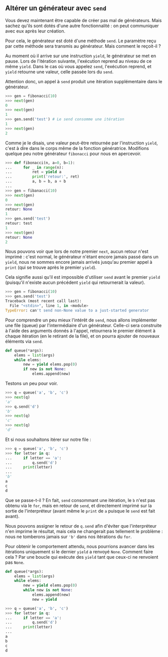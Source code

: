 ## Altérer un générateur avec `send`

Vous devez maintenant être capable de créer pas mal de générateurs. Mais sachez qu'ils sont dotés d'une autre fonctionnalité : on peut communiquer avec eux après leur création.

Pour cela, le générateur est doté d'une méthode `send`. Le paramètre reçu par cette méthode sera transmis au générateur.
Mais comment le reçoit-il ?

Au moment où il arrive sur une instruction `yield`, le générateur se met en pause. Lors de l'itération suivante, l'exécution reprend au niveau de ce même `yield`.
Dans le cas où vous appelez `send`, l'exécution reprend, et `yield` retourne une valeur, celle passée lors du `send`.

Attention donc, un appel à `send` produit une itération supplémentaire dans le générateur.

```python
>>> gen = fibonacci(10)
>>> next(gen)
0
>>> next(gen)
1
>>> gen.send('test') # Le send consomme une itération
1
>>> next(gen)
2
```

Comme je le disais, une valeur peut-être retournée par l'instruction `yield`, c'est à dire dans le corps même de la fonction génératrice.
Modifions quelque peu notre générateur `fibonacci` pour nous en apercevoir.

```python
>>> def fibonacci(n, a=0, b=1):
...     for _ in range(n):
...         ret = yield a
...         print('retour:', ret)
...         a, b = b, a + b
...
>>> gen = fibanacci(10)
>>> next(gen)
0
>>> next(gen)
retour: None
1
>>> gen.send('test')
retour: test
1
>>> next(gen)
retour: None
2
```

Nous pouvons voir que lors de notre premier `next`, aucun retour n'est imprimé : c'est normal, le générateur n'étant encore jamais passé dans un `yield`, nous ne sommes encore jamais arrivés jusqu'au premier appel à `print` (qui se trouve après le premier `yield`).

Cela signifie aussi qu'il est impossible d'utiliser `send` avant le premier `yield` (puisqu'il n'existe aucun précédent `yield` qui retournerait la valeur).

```python
>>> gen = fibonacci(10)
>>> gen.send('test')
Traceback (most recent call last):
  File "<stdin>", line 1, in <module>
TypeError: can't send non-None value to a just-started generator
```

Pour comprendre un peu mieux l'intérêt de `send`, nous allons implémenter une file (queue) par l'intermédiaire d'un générateur. Celle-ci sera construite à l'aide des arguments donnés  à l'appel, retournera le premier élément à chaque itération (en le retirant de la file), et on pourra ajouter de nouveaux éléments via `send`.

```python
def queue(*args):
    elems = list(args)
    while elems:
        new = yield elems.pop(0)
        if new is not None:
            elems.append(new)
```

Testons un peu pour voir.

```python
>>> q = queue('a', 'b', 'c')
>>> next(q)
'a'
>>> q.send('d')
'b'
>>> next(q)
'c'
>>> next(q)
'd'
```

Et si nous souhaitons itérer sur notre file :

```python
>>> q = queue('a', 'b', 'c')
>>> for letter in q:
...     if letter == 'a':
...         q.send('d')
...     print(letter)
...
'b'
a
c
d
```

Que se passe-t-il ? En fait, `send` consommant une itération, le `b` n'est pas obtenu via le `for`, mais en retour de `send`, et directement imprimé sur la sortie de l'interpréteur (avant même le `print` de `a` puisque le `send` est fait avant).

Nous pouvons assigner le retour de `q.send` afin d'éviter que l'interpréteur n'en imprime le résultat, mais cela ne changerait pas tellement le problème : nous ne tomberons jamais sur `'b'` dans nos itérations du `for`.

Pour obtenir le comportement attendu, nous pourrions avancer dans les itérations uniquement si le dernier `yield` a renvoyé `None`. Comment faire cela ? Par une boucle qui exécute des `yield` tant que ceux-ci ne renvoient pas `None`.

```python
def queue(*args):
    elems = list(args)
    while elems:
        new = yield elems.pop(0)
        while new is not None:
            elems.append(new)
            new = yield
```

```python
>>> q = queue('a', 'b', 'c')
>>> for letter in q:
...     if letter == 'a':
...         q.send('d')
...     print(letter)
...
a
b
c
d
```
